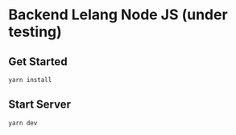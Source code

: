 # Backend Lelang Node JS (under testing)

## Get Started

```
yarn install
```

## Start Server

```
yarn dev
```